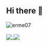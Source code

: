 ## Hi there 👋

<p align="left">
    <img
        src="https://komarev.com/ghpvc/?username=erme07&label=Profile%20views&color=0e75b6&style=flat" alt="erme07"
    />
</p>


<a href="https://github.com/DevUsuiSama">
    <img
        align="center"
        src="https://github-readme-stats.vercel.app/api?username=erme07&show_icons=true&include_all_commits=true&line_height=30&count_private=true&theme=transparent&hide=contribs,issues&border_color=ffffff30"
    />
    <img
        align="center"
        src="https://github-readme-stats.vercel.app/api/top-langs/?username=erme07&langs_count=6&line_height=34&theme=transparent&layout=compact&hide=papyrus"
    />
</a>
